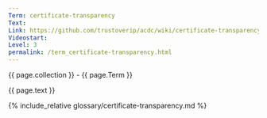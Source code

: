 ```yaml
---
Term: certificate-transparency
Text: 
Link: https://github.com/trustoverip/acdc/wiki/certificate-transparency.md
Videostart: 
Level: 3
permalink: /term_certificate-transparency.html
---
```


{{ page.collection }} - {{ page.Term }}

   {{ page.text }}

{% include_relative glossary/certificate-transparency.md %}
